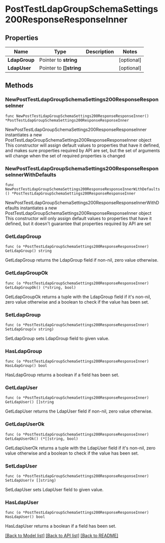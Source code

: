 # PostTestLdapGroupSchemaSettings200ResponseResponseInner

## Properties

Name | Type | Description | Notes
------------ | ------------- | ------------- | -------------
**LdapGroup** | Pointer to **string** |  | [optional] 
**LdapUser** | Pointer to **[]string** |  | [optional] 

## Methods

### NewPostTestLdapGroupSchemaSettings200ResponseResponseInner

`func NewPostTestLdapGroupSchemaSettings200ResponseResponseInner() *PostTestLdapGroupSchemaSettings200ResponseResponseInner`

NewPostTestLdapGroupSchemaSettings200ResponseResponseInner instantiates a new PostTestLdapGroupSchemaSettings200ResponseResponseInner object
This constructor will assign default values to properties that have it defined,
and makes sure properties required by API are set, but the set of arguments
will change when the set of required properties is changed

### NewPostTestLdapGroupSchemaSettings200ResponseResponseInnerWithDefaults

`func NewPostTestLdapGroupSchemaSettings200ResponseResponseInnerWithDefaults() *PostTestLdapGroupSchemaSettings200ResponseResponseInner`

NewPostTestLdapGroupSchemaSettings200ResponseResponseInnerWithDefaults instantiates a new PostTestLdapGroupSchemaSettings200ResponseResponseInner object
This constructor will only assign default values to properties that have it defined,
but it doesn't guarantee that properties required by API are set

### GetLdapGroup

`func (o *PostTestLdapGroupSchemaSettings200ResponseResponseInner) GetLdapGroup() string`

GetLdapGroup returns the LdapGroup field if non-nil, zero value otherwise.

### GetLdapGroupOk

`func (o *PostTestLdapGroupSchemaSettings200ResponseResponseInner) GetLdapGroupOk() (*string, bool)`

GetLdapGroupOk returns a tuple with the LdapGroup field if it's non-nil, zero value otherwise
and a boolean to check if the value has been set.

### SetLdapGroup

`func (o *PostTestLdapGroupSchemaSettings200ResponseResponseInner) SetLdapGroup(v string)`

SetLdapGroup sets LdapGroup field to given value.

### HasLdapGroup

`func (o *PostTestLdapGroupSchemaSettings200ResponseResponseInner) HasLdapGroup() bool`

HasLdapGroup returns a boolean if a field has been set.

### GetLdapUser

`func (o *PostTestLdapGroupSchemaSettings200ResponseResponseInner) GetLdapUser() []string`

GetLdapUser returns the LdapUser field if non-nil, zero value otherwise.

### GetLdapUserOk

`func (o *PostTestLdapGroupSchemaSettings200ResponseResponseInner) GetLdapUserOk() (*[]string, bool)`

GetLdapUserOk returns a tuple with the LdapUser field if it's non-nil, zero value otherwise
and a boolean to check if the value has been set.

### SetLdapUser

`func (o *PostTestLdapGroupSchemaSettings200ResponseResponseInner) SetLdapUser(v []string)`

SetLdapUser sets LdapUser field to given value.

### HasLdapUser

`func (o *PostTestLdapGroupSchemaSettings200ResponseResponseInner) HasLdapUser() bool`

HasLdapUser returns a boolean if a field has been set.


[[Back to Model list]](../README.md#documentation-for-models) [[Back to API list]](../README.md#documentation-for-api-endpoints) [[Back to README]](../README.md)


